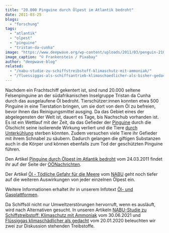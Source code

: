 ```yaml
---
title: "20.000 Pinguine durch Ölpest im Atlantik bedroht"
date: 2011-03-25
blogs: 
  - "forschung"
tags: 
  - "atlantik"
  - "olpest"
  - "pinguine"
  - "tristan-da-cunha"
image: "https://www.deepwave.org/wp-content/uploads/2011/03/penguin-2104173_1920.jpg"
image_caption: "© Frankenstein / Pixabay"
author: "deepwave-blog"
related: 
  - "/nabu-studie-zu-schiffstreibstoff-klimaschutz-mit-ammoniak/"
  - "/fluessiggas-als-schiffsantrieb-klimaschaedlicher-als-bisher-gedacht/"
---
```


Nachdem ein Frachtschiff gekentert ist, sind rund 20.000 seltene Felsenpinguine an der südafrikanischen Inselgruppe Tristan da Cunha durch das ausgelaufene Öl bedroht. Tierschützer:innen konnten etwa 500 Pinguine in eine Tierstation bringen, um sie dort von dem Öl zu befreien, bevor ihnen das Reinigungsmittel ausging. Da das Gebiet eines der abgelegensten der Welt ist, dauert es Tage, bis Nachschub vorhanden ist. Es ist ein Wettlauf mit der Zeit, da das Gefieder der [Pinguine](https://www.deepwave.org/wp-content/uploads/2016/08/DWfacts_Pinguine_2016.pdf) durch die Ölschicht seine isolierende Wirkung verliert und die Tiere [durch Unterkühlung](https://www.nabu.de/natur-und-landschaft/meere/lebensraum-meer/gefahren/oel-im-meer.html) sterben könnten. Zudem versuchen viele Tiere ihr Gefieder mit ihrem Schnabel zu säubern. Dadurch gelangen die giftigen Substanzen auch in die Körper und können ebenfalls zum Tod der geschützten Pinguine führen.

Den Artikel [Pinguine durch Ölpest im Atlantik bedroht](https://www.nachrichten.at/nachrichten/ticker/Pinguine-durch-OElpest-im-Atlantik-bedroht;art449,581716) vom 24.03.2011 findet ihr auf der Seite der [OÖNachrichten](https://www.nachrichten.at/).

Der Artikel [Öl - Tödliche Gefahr für die Meere](https://www.nabu.de/natur-und-landschaft/meere/lebensraum-meer/gefahren/oel-im-meer.html) vom [NABU](https://www.nabu.de/) geht noch tiefer auf die weiteren Auswirkungen von jeder einzelnen Ölpest ein.

Weitere Informationen erhaltet ihr in unserem Infotext [Öl- und Gasplattformen](https://www.deepwave.org/die-ozeane/erdoel-und-erdgas/).

Da Schiffsöl nicht nur Umweltzerstörungen hervorruft, wenn es ausläuft, wird nach Alternativen gesucht. In unseren Artikeln [NABU-Studie zu Schiffstreibstoff: Klimaschutz mit Ammoniak](https://www.deepwave.org/nabu-studie-zu-schiffstreibstoff-klimaschutz-mit-ammoniak/) vom 30.06.2021 und [Flüssiggas klimaschädlicher als gedacht](https://www.deepwave.org/fluessiggas-als-schiffsantrieb-klimaschaedlicher-als-bisher-gedacht/) vom 20.01.2020 beleuchten wir zwei zur Diskussion stehenden Treibstoffe.
